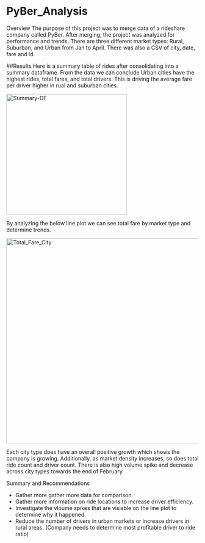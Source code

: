 # PyBer_Analysis

Overview
The purpose of this project was to merge data of a rideshare company called PyBer. After merging, the project was analyzed for performance and trends. There are three different market types: Rural, Suburban, and Urban from Jan to April. There was also a CSV of city, date, fare and id.

##Results
Here is a summary table of rides after consolidating into a summary dataframe. From the data we can conclude Urban cities have the highest rides, total fares, and total drivers. This is driving the average fare per driver higher in rual and suburban cities.  

<img width="316" alt="Summary-DF" src="https://user-images.githubusercontent.com/95591222/151282481-f67eb99c-8fd6-4402-a81c-8e90f0663233.png">

By analyzing the below line plot we can see total fare by market type and determine trends.

<img width="537" alt="Total_Fare_City" src="https://user-images.githubusercontent.com/95591222/151283077-6a790dd0-3b40-405c-af16-2d2d640081f6.png">

Each city type does have an overall positive growth which shows the company is growing. Additionally, as market density increases, so does total ride count and driver count. There is also high volume spike and decrease across city types towards the end of February.

Summary and Recommendations

* Gather more gather more data for comparison.
* Gather more information on ride locations to increase driver efficiency.
* Investigate the vloume spikes that are visiable on the line plot to determine why it happened. 
* Reduce the number of drivers in urban markets or increase drivers in rural areas. (Company needs to determine most profitable driver to ride ratio)
